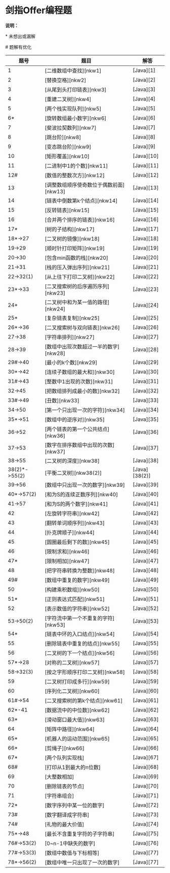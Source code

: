 # 剑指Offer编程题

**说明：**

\* 未想出或漏解

\# 题解有优化


|题号|题目|解答
|-|-|-
| 1 | [二维数组中查找][nkw1] | [Java][1]
| 2 | [替换空格][nkw2] | [Java][2]
| 3 | [从尾到头打印链表][nkw3] | [Java][3]
| 4 | [重建二叉树][nkw4] | [Java][4]
| 5 | [两个栈实现队列][nkw5] | [Java][5]
| 6* | [旋转数组最小数字][nkw6] | [Java][6]
| 7 | [斐波拉契数列][nkw7] | [Java][7]
| 8 | [跳台阶][nkw8] | [Java][8]
| 9 | [变态跳台阶][nkw9] | [Java][9]
| 10 | [矩形覆盖][nkw10] | [Java][10]
| 11 | [二进制中1的个数][nkw11] | [Java][11]
| 12# | [数值的整数次方][nkw12] | [Java][12]
| 13 | [调整数组顺序使奇数位于偶数前面][nkw13] | [Java][13]
| 14 | [链表中倒数第k个结点][nkw14] | [Java][14]
| 15 | [反转链表][nkw15] | [Java][15]
| 16 | [合并两个排序的链表][nkw16] | [Java][16]
| 17* | [树的子结构][nkw17] | [Java][17]
| 18*->27 | [二叉树的镜像][nkw18] | [Java][18]
| 19->29 | [顺时针打印矩阵][nkw19] | [Java][19]
| 20->30 | [包含min函数的栈][nkw20] | [Java][20]
| 21->31 | [栈的压入弹出序列][nkw21] | [Java][21]
| 22->32(1) | [从上往下打印二叉树][nkw22] | [Java][22]
| 23*->33 | [二叉搜索树的后序遍历序列][nkw23] | [Java][23]
| 24* | [二叉树中和为某一值的路径][nkw24] | [Java][24]
| 25* | [复杂链表复制][nkw25] | [Java][25]
| 26*->36 | [二叉搜索树与双向链表][nkw26] | [Java][26]
| 27->38 | [字符串排列][nkw27] | [Java][27]
| 28->39 | [数组中出现次数超过一半的数字][nkw28] | [Java][28]
| 29#->40 | [最小的k个数][nkw29] | [Java][29]
| 30*->42 | [连续子数组的最大和][nkw30] | [Java][30]
| 31#->43 | [整数中1出现的次数][nkw31] | [Java][31]
| 32->45 | [把数组排列成最小的数][nkw32] | [Java][32]
| 33#->49 | [丑数][nkw33] | [Java][33]
| 34->50 | [第一个只出现一次的字符][nkw34] | [Java][34]
| 35*->51 | [数组中的逆序对][nkw35] | [Java][35]
| 36->52 | [两个链表的第一个公共结点][nkw36] | [Java][36]
| 37->53 | [数字在排序数组中出现的次数][nkw37] | [Java][37]
| 38->55 | [二叉树的深度][nkw38] | [Java][38]
| 38(2)*->55(2) | [平衡二叉树][nkw38(2)] | [Java][38(2)]
| 39->56 | [数组中只出现一次的数字][nkw39] | [Java][39]
| 40*->57(2) | [和为S的连续正数序列][nkw40] | [Java][40]
| 41->57 | [和为S的两个数字][nkw41] | [Java][41]
| 42 | [左旋转字符串][nkw42] | [Java][42]
| 43 | [翻转单词顺序列][nkw43] | [Java][43]
| 44 | [扑克牌顺子][nkw44] | [Java][44]
| 45 | [圆圈最后剩下的数][nkw45] | [Java][45]
| 46 | [限制求和][nkw46] | [Java][46]
| 47* | [限制相加][nkw47] | [Java][47]
| 48 | [把字符串转换为整数][nkw48] | [Java][48]
| 49# | [数组中重复的数字][nkw49] | [Java][49]
| 50 | [构建乘积数组][nkw50] | [Java][50]
| 51* | [正则表达式匹配][nkw51] | [Java][51]
| 52 | [表示数值的字符串][nkw52] | [Java][52]
| 53->50(2) | [字符流中第一个不重复的字符][nkw53] | [Java][53]
| 54* | [链表中环的入口结点][nkw54] | [Java][54]
| 55 | [删除链表中重复的结点][nkw55] | [Java][55]
| 56 | [二叉树的下一个结点][nkw56] | [Java][56]
| 57*->28 | [对称的二叉树][nkw57] | [Java][57]
| 58->32(3) | [按之字形顺序打印二叉树][nkw58] | [Java][58]
| 59 | [二叉树打印成多行][nkw59] | [Java][59]
| 60 | [序列化二叉树][nkw60] | [Java][60]
| 61#->54 | [二叉搜索树的第k个结点][nkw61] | [Java][61]
| 62*-41 | [数据流中的中位数][nkw62] | [Java][62]
| 63* | [滑动窗口最大值][nkw63] | [Java][63]
| 64 | [矩阵中路径][nkw64] | [Java][64]
| 65* | [机器人的运动范围][nkw65] | [Java][65]
| 66* | [剪绳子][nkw66] | [Java][66]
| 67* | [两个队列实现栈] | [Java][67]
| 68# | [打印从1到最大的n位数] | [Java][68]
| 69 | [大整数相加] | [Java][69]
| 70 | [删除链表的节点] | [Java][70]
| 71 | [字符串组合] | [Java][71]
| 72* | [数字序列中某一位的数字] | [Java][72]
| 73# | [数字翻译成字符串] | [Java][73]
| 74# | [礼物的最大价值] | [Java][74]
| 75*->48 | [最长不含重复字符的子字符串] | [Java][75]
| 76#->53(2) | [0~n-1中缺失的数字] | [Java][76]
| 77#->53(3) | [数组中数值与下标相等] | [Java][77]
| 78*->56(2) | [数组中唯一只出现了一次的数字] | [Java][77]


[^_^]: github链接
[1]: https://github.com/pallcard/learn-java/blob/master/src/main/java/com/wishhust/findoffer/FindInArray.java "FindInArray"
[2]: https://github.com/pallcard/learn-java/blob/master/src/main/java/com/wishhust/findoffer/ReplaceSpace.java "ReplaceSpace"
[3]: https://github.com/pallcard/learn-java/blob/master/src/main/java/com/wishhust/findoffer/PrintListFromTailToHead.java " PrintListFromTailToHead"
[4]: https://github.com/pallcard/learn-java/blob/master/src/main/java/com/wishhust/findoffer/ReConstructBinaryTree.java "ReConstructBinaryTree"
[5]: https://github.com/pallcard/learn-java/blob/master/src/main/java/com/wishhust/findoffer/QueueByStack.java "QueueByStack"
[6]: https://github.com/pallcard/learn-java/blob/master/src/main/java/com/wishhust/findoffer/MinNumberInRotateArray.java "MinNumberInRotateArray"
[7]: https://github.com/pallcard/learn-java/blob/master/src/main/java/com/wishhust/findoffer/Fibonacci.java "Fibonacci"
[8]: https://github.com/pallcard/learn-java/blob/master/src/main/java/com/wishhust/findoffer/JumpFloor.java "JumpFloor"
[9]: https://github.com/pallcard/learn-java/blob/master/src/main/java/com/wishhust/findoffer/JumpFloorII.java "JumpFloorII"
[10]: https://github.com/pallcard/learn-java/blob/master/src/main/java/com/wishhust/findoffer/RectCover.java "RectCover"
[11]: https://github.com/pallcard/learn-java/blob/master/src/main/java/com/wishhust/findoffer/NumberOf1.java "NumberOf1"
[12]: https://github.com/pallcard/learn-java/blob/master/src/main/java/com/wishhust/findoffer/Power.java "Power"
[13]: https://github.com/pallcard/learn-java/blob/master/src/main/java/com/wishhust/findoffer/ReOrderArray.java "ReOrderArray"
[14]: https://github.com/pallcard/learn-java/blob/master/src/main/java/com/wishhust/findoffer/FindKthToTail.java "FindKthToTail"
[15]: https://github.com/pallcard/learn-java/blob/master/src/main/java/com/wishhust/findoffer/ReverseList.java "ReverseList"
[16]: https://github.com/pallcard/learn-java/blob/master/src/main/java/com/wishhust/findoffer/MergeLinkedList.java "MergeLinkedList"
[17]: https://github.com/pallcard/learn-java/blob/master/src/main/java/com/wishhust/findoffer/HasSubtree.java "HasSubtree"
[18]: https://github.com/pallcard/learn-java/blob/master/src/main/java/com/wishhust/findoffer/Mirror.java "Mirror"
[19]: https://github.com/pallcard/learn-java/blob/master/src/main/java/com/wishhust/findoffer/PrintMatrix.java "PrintMatrix"
[20]: https://github.com/pallcard/learn-java/blob/master/src/main/java/com/wishhust/findoffer/MinStack.java "MinStack"
[21]: https://github.com/pallcard/learn-java/blob/master/src/main/java/com/wishhust/findoffer/IsPopOrder.java "IsPopOrder"
[22]: https://github.com/pallcard/learn-java/blob/master/src/main/java/com/wishhust/findoffer/PrintFromTopToBottom.java "PrintFromTopToBottom"
[23]: https://github.com/pallcard/learn-java/blob/master/src/main/java/com/wishhust/findoffer/VerifySquenceOfBST.java "VerifySquenceOfBST"
[24]: https://github.com/pallcard/learn-java/blob/master/src/main/java/com/wishhust/findoffer/FindPathInTree.java "FindPathInTree"
[25]: https://github.com/pallcard/learn-java/blob/master/src/main/java/com/wishhust/findoffer/RandomListNodeClone.java "RandomListNodeClone"
[26]: https://github.com/pallcard/learn-java/blob/master/src/main/java/com/wishhust/findoffer/TreeConvertList.java "TreeConvertList"
[27]: https://github.com/pallcard/learn-java/blob/master/src/main/java/com/wishhust/findoffer/Permutation.java "Permutation"
[28]: https://github.com/pallcard/learn-java/blob/master/src/main/java/com/wishhust/findoffer/MoreThanHalfNum.java "MoreThanHalfNum"
[29]: https://github.com/pallcard/learn-java/blob/master/src/main/java/com/wishhust/findoffer/GetLeastNumbers.java "GetLeastNumbers"
[30]: https://github.com/pallcard/learn-java/blob/master/src/main/java/com/wishhust/findoffer/FindGreatestSumOfSubArray.java "FindGreatestSumOfSubArray"
[31]: https://github.com/pallcard/learn-java/blob/master/src/main/java/com/wishhust/findoffer/NumberOf1Between1AndN.java "NumberOf1Between1AndN"
[32]: https://github.com/pallcard/learn-java/blob/master/src/main/java/com/wishhust/findoffer/PrintMinNumber.java "PrintMinNumber"
[33]: https://github.com/pallcard/learn-java/blob/master/src/main/java/com/wishhust/findoffer/GetUglyNumber.java "GetUglyNumber"
[34]: https://github.com/pallcard/learn-java/blob/master/src/main/java/com/wishhust/findoffer/FirstNotRepeatingChar.java "FirstNotRepeatingChar"
[35]: https://github.com/pallcard/learn-java/blob/master/src/main/java/com/wishhust/findoffer/InversePairs.java "InversePairs"
[36]: https://github.com/pallcard/learn-java/blob/master/src/main/java/com/wishhust/findoffer/FindFirstCommonNode.java "FindFirstCommonNode"
[37]: https://github.com/pallcard/learn-java/blob/master/src/main/java/com/wishhust/findoffer/GetNumberOfK.java "GetNumberOfK"
[38]: https://github.com/pallcard/learn-java/blob/master/src/main/java/com/wishhust/findoffer/TreeDepth.java "TreeDepth"
[38(2)]: https://github.com/pallcard/learn-java/blob/master/src/main/java/com/wishhust/findoffer/IsBalancedTree.java "IsBalancedTree"
[39]: https://github.com/pallcard/learn-java/blob/master/src/main/java/com/wishhust/findoffer/FindNumsAppearOnce.java "FindNumsAppearOnce"
[40]: https://github.com/pallcard/learn-java/blob/master/src/main/java/com/wishhust/findoffer/FindNumberAppearingOnce.java "FindNumberAppearingOnce"
[41]: https://github.com/pallcard/learn-java/blob/master/src/main/java/com/wishhust/findoffer/FindNumbersWithSum.java "FindNumbersWithSum"
[42]: https://github.com/pallcard/learn-java/blob/master/src/main/java/com/wishhust/findoffer/LeftRotateString.java "LeftRotateString"
[43]: https://github.com/pallcard/learn-java/blob/master/src/main/java/com/wishhust/findoffer/ReverseSentence.java "ReverseSentence"
[44]: https://github.com/pallcard/learn-java/blob/master/src/main/java/com/wishhust/findoffer/IsContinuous.java "IsContinuous"
[45]: https://github.com/pallcard/learn-java/blob/master/src/main/java/com/wishhust/findoffer/LastRemaining.java "LastRemaining"
[46]: https://github.com/pallcard/learn-java/blob/master/src/main/java/com/wishhust/findoffer/RestrictSum.java "RestrictSum"
[47]: *
[48]: https://github.com/pallcard/learn-java/blob/master/src/main/java/com/wishhust/findoffer/StrToInt.java "StrToInt"
[49]: https://github.com/pallcard/learn-java/blob/master/src/main/java/com/wishhust/findoffer/DuplicateInArray.java "DuplicateInArray"
[50]: https://github.com/pallcard/learn-java/blob/master/src/main/java/com/wishhust/findoffer/MultiplyArray.java "MultiplyArray"
[51]: https://github.com/pallcard/learn-java/blob/master/src/main/java/com/wishhust/findoffer/RegularMatch.java "RegularMatch"
[52]: https://github.com/pallcard/learn-java/blob/master/src/main/java/com/wishhust/findoffer/IsNumeric.java "IsNumeric"
[53]: https://github.com/pallcard/learn-java/blob/master/src/main/java/com/wishhust/findoffer/StringStream.java "StringStream"
[54]: https://github.com/pallcard/learn-java/blob/master/src/main/java/com/wishhust/findoffer/EntryNodeOfLoop.java "EntryNodeOfLoop"
[55]: https://github.com/pallcard/learn-java/blob/master/src/main/java/com/wishhust/findoffer/StringStream.java "StringStream"
[56]: https://github.com/pallcard/learn-java/blob/master/src/main/java/com/wishhust/findoffer/GetNextInTree.java "GetNextInTree"
[57]: https://github.com/pallcard/learn-java/blob/master/src/main/java/com/wishhust/findoffer/IsSymmetricalTree.java "IsSymmetricalTree"
[58]: https://github.com/pallcard/learn-java/blob/master/src/main/java/com/wishhust/findoffer/PrintTree.java "PrintTree"
[59]: https://github.com/pallcard/learn-java/blob/master/src/main/java/com/wishhust/findoffer/PrintTree2.java "PrintTree2"
[60]: https://github.com/pallcard/learn-java/blob/master/src/main/java/com/wishhust/findoffer/SerializeTree.java "SerializeTree"
[61]: https://github.com/pallcard/learn-java/blob/master/src/main/java/com/wishhust/findoffer/KthNodeInTree.java "KthNodeInTree"
[62]: https://github.com/pallcard/learn-java/blob/master/src/main/java/com/wishhust/findoffer/DataStreamMedian.java "DataStreamMedian"
[63]: *
[64]: https://github.com/pallcard/learn-java/blob/master/src/main/java/com/wishhust/findoffer/MatrixHasPath.java "MatrixHasPath"
[65]: https://github.com/pallcard/learn-java/blob/master/src/main/java/com/wishhust/findoffer/RobotMovingCount.java "RobotMovingCount"
[66]: https://github.com/pallcard/learn-java/blob/master/src/main/java/com/wishhust/findoffer/CutRope.java "CutRope"
[67]: https://github.com/pallcard/learn-java/blob/master/src/main/java/com/wishhust/findoffer/StackByQueue.java "StackByQueue"
[68]: https://github.com/pallcard/learn-java/blob/master/src/main/java/com/wishhust/findoffer/Print1ToMaxOfNDigits.java "Print1ToMaxOfNDigits"
[69]: https://github.com/pallcard/learn-java/blob/master/src/main/java/com/wishhust/findoffer/BigNumAdd.java "BigNumAdd"
[70]: https://github.com/pallcard/learn-java/blob/master/src/main/java/com/wishhust/findoffer/DeleteNode.java "DeleteNode"
[71]: https://github.com/pallcard/learn-java/blob/master/src/main/java/com/wishhust/findoffer/Combination.java "Combination"
[72]: https://github.com/pallcard/learn-java/blob/master/src/main/java/com/wishhust/findoffer/DigitAtIndex.java "DigitAtIndex"
[73]: https://github.com/pallcard/learn-java/blob/master/src/main/java/com/wishhust/findoffer/GetTranslation.java "GetTranslation"
[74]: https://github.com/pallcard/learn-java/blob/master/src/main/java/com/wishhust/findoffer/GetMaxValue.java "GetMaxValue"
[75]: https://github.com/pallcard/learn-java/blob/master/src/main/java/com/wishhust/findoffer/LongestSubstringWithoutDuplication.java "LongestSubstringWithoutDuplication"
[76]: https://github.com/pallcard/learn-java/blob/master/src/main/java/com/wishhust/findoffer/GetMissingNumber.java "GetMissingNumber"
[77]: https://github.com/pallcard/learn-java/blob/master/src/main/java/com/wishhust/findoffer/GetNumberSameAsIndex.java "GetNumberSameAsIndex"
[77]: https://github.com/pallcard/learn-java/blob/master/src/main/java/com/wishhust/findoffer/FindNumberAppearingOnce.java "FindNumberAppearingOnce"



[^_^]: 牛客网链接
[nkw1]: https://www.nowcoder.com/practice/abc3fe2ce8e146608e868a70efebf62e?tpId=13&tqId=11154&tPage=1&rp=1&ru=%2Fta%2Fcoding-interviews&qru=%2Fta%2Fcoding-interviews%2Fquestion-ranking
[nkw2]: https://www.nowcoder.com/practice/4060ac7e3e404ad1a894ef3e17650423?tpId=13&tqId=11155&tPage=1&rp=1&ru=%2Fta%2Fcoding-interviews&qru=%2Fta%2Fcoding-interviews%2Fquestion-ranking
[nkw3]: https://www.nowcoder.com/practice/d0267f7f55b3412ba93bd35cfa8e8035?tpId=13&tqId=11156&tPage=1&rp=1&ru=%2Fta%2Fcoding-interviews&qru=%2Fta%2Fcoding-interviews%2Fquestion-ranking
[nkw4]: https://www.nowcoder.com/practice/8a19cbe657394eeaac2f6ea9b0f6fcf6?tpId=13&tqId=11157&tPage=1&rp=1&ru=%2Fta%2Fcoding-interviews&qru=%2Fta%2Fcoding-interviews%2Fquestion-ranking
[nkw5]: https://www.nowcoder.com/practice/54275ddae22f475981afa2244dd448c6?tpId=13&tqId=11158&tPage=1&rp=1&ru=%2Fta%2Fcoding-interviews&qru=%2Fta%2Fcoding-interviews%2Fquestion-ranking
[nkw6]: https://www.nowcoder.com/practice/9f3231a991af4f55b95579b44b7a01ba?tpId=13&tqId=11159&tPage=1&rp=1&ru=%2Fta%2Fcoding-interviews&qru=%2Fta%2Fcoding-interviews%2Fquestion-ranking
[nkw7]: https://www.nowcoder.com/practice/c6c7742f5ba7442aada113136ddea0c3?tpId=13&tqId=11160&tPage=1&rp=1&ru=%2Fta%2Fcoding-interviews&qru=%2Fta%2Fcoding-interviews%2Fquestion-ranking
[nkw8]: https://www.nowcoder.com/practice/8c82a5b80378478f9484d87d1c5f12a4?tpId=13&tqId=11161&tPage=1&rp=1&ru=%2Fta%2Fcoding-interviews&qru=%2Fta%2Fcoding-interviews%2Fquestion-ranking
[nkw9]: https://www.nowcoder.com/practice/22243d016f6b47f2a6928b4313c85387?tpId=13&tqId=11162&tPage=1&rp=1&ru=%2Fta%2Fcoding-interviews&qru=%2Fta%2Fcoding-interviews%2Fquestion-ranking
[nkw10]: https://www.nowcoder.com/practice/72a5a919508a4251859fb2cfb987a0e6?tpId=13&tqId=11163&tPage=1&rp=1&ru=%2Fta%2Fcoding-interviews&qru=%2Fta%2Fcoding-interviews%2Fquestion-ranking
[nkw11]: https://www.nowcoder.com/practice/8ee967e43c2c4ec193b040ea7fbb10b8?tpId=13&tqId=11164&tPage=1&rp=1&ru=%2Fta%2Fcoding-interviews&qru=%2Fta%2Fcoding-interviews%2Fquestion-ranking
[nkw12]: https://www.nowcoder.com/practice/1a834e5e3e1a4b7ba251417554e07c00?tpId=13&tqId=11165&tPage=1&rp=1&ru=%2Fta%2Fcoding-interviews&qru=%2Fta%2Fcoding-interviews%2Fquestion-ranking
[nkw13]: https://www.nowcoder.com/practice/beb5aa231adc45b2a5dcc5b62c93f593?tpId=13&tqId=11166&tPage=1&rp=1&ru=%2Fta%2Fcoding-interviews&qru=%2Fta%2Fcoding-interviews%2Fquestion-ranking
[nkw14]: https://www.nowcoder.com/practice/529d3ae5a407492994ad2a246518148a?tpId=13&tqId=11167&tPage=1&rp=1&ru=%2Fta%2Fcoding-interviews&qru=%2Fta%2Fcoding-interviews%2Fquestion-ranking
[nkw15]: https://www.nowcoder.com/practice/75e878df47f24fdc9dc3e400ec6058ca?tpId=13&tqId=11168&tPage=1&rp=1&ru=%2Fta%2Fcoding-interviews&qru=%2Fta%2Fcoding-interviews%2Fquestion-ranking
[nkw16]: https://www.nowcoder.com/practice/d8b6b4358f774294a89de2a6ac4d9337?tpId=13&tqId=11169&tPage=1&rp=1&ru=%2Fta%2Fcoding-interviews&qru=%2Fta%2Fcoding-interviews%2Fquestion-ranking
[nkw17]: https://www.nowcoder.com/practice/6e196c44c7004d15b1610b9afca8bd88?tpId=13&tqId=11170&tPage=1&rp=1&ru=%2Fta%2Fcoding-interviews&qru=%2Fta%2Fcoding-interviews%2Fquestion-ranking
[nkw18]: https://www.nowcoder.com/practice/564f4c26aa584921bc75623e48ca3011?tpId=13&tqId=11171&tPage=1&rp=1&ru=%2Fta%2Fcoding-interviews&qru=%2Fta%2Fcoding-interviews%2Fquestion-ranking
[nkw19]: https://www.nowcoder.com/practice/9b4c81a02cd34f76be2659fa0d54342a?tpId=13&tqId=11172&tPage=1&rp=1&ru=%2Fta%2Fcoding-interviews&qru=%2Fta%2Fcoding-interviews%2Fquestion-ranking
[nkw20]: https://www.nowcoder.com/practice/4c776177d2c04c2494f2555c9fcc1e49?tpId=13&tqId=11173&tPage=1&rp=1&ru=%2Fta%2Fcoding-interviews&qru=%2Fta%2Fcoding-interviews%2Fquestion-ranking
[nkw21]: https://www.nowcoder.com/practice/d77d11405cc7470d82554cb392585106?tpId=13&tqId=11174&tPage=2&rp=1&ru=%2Fta%2Fcoding-interviews&qru=%2Fta%2Fcoding-interviews%2Fquestion-ranking
[nkw22]: https://www.nowcoder.com/practice/7fe2212963db4790b57431d9ed259701?tpId=13&tqId=11175&tPage=2&rp=1&ru=%2Fta%2Fcoding-interviews&qru=%2Fta%2Fcoding-interviews%2Fquestion-ranking
[nkw23]: https://www.nowcoder.com/practice/a861533d45854474ac791d90e447bafd?tpId=13&tqId=11176&tPage=2&rp=1&ru=%2Fta%2Fcoding-interviews&qru=%2Fta%2Fcoding-interviews%2Fquestion-ranking
[nkw24]: https://www.nowcoder.com/practice/b736e784e3e34731af99065031301bca?tpId=13&tqId=11177&tPage=2&rp=1&ru=%2Fta%2Fcoding-interviews&qru=%2Fta%2Fcoding-interviews%2Fquestion-ranking
[nkw25]: https://www.nowcoder.com/practice/f836b2c43afc4b35ad6adc41ec941dba?tpId=13&tqId=11178&tPage=2&rp=1&ru=%2Fta%2Fcoding-interviews&qru=%2Fta%2Fcoding-interviews%2Fquestion-ranking
[nkw26]: https://www.nowcoder.com/practice/947f6eb80d944a84850b0538bf0ec3a5?tpId=13&tqId=11179&tPage=2&rp=1&ru=%2Fta%2Fcoding-interviews&qru=%2Fta%2Fcoding-interviews%2Fquestion-ranking
[nkw27]: https://www.nowcoder.com/practice/fe6b651b66ae47d7acce78ffdd9a96c7?tpId=13&tqId=11180&tPage=2&rp=1&ru=%2Fta%2Fcoding-interviews&qru=%2Fta%2Fcoding-interviews%2Fquestion-ranking
[nkw28]: https://www.nowcoder.com/practice/e8a1b01a2df14cb2b228b30ee6a92163?tpId=13&tqId=11181&tPage=2&rp=1&ru=%2Fta%2Fcoding-interviews&qru=%2Fta%2Fcoding-interviews%2Fquestion-ranking
[nkw29]: https://www.nowcoder.com/practice/6a296eb82cf844ca8539b57c23e6e9bf?tpId=13&tqId=11182&tPage=2&rp=1&ru=%2Fta%2Fcoding-interviews&qru=%2Fta%2Fcoding-interviews%2Fquestion-ranking
[nkw30]: https://www.nowcoder.com/practice/459bd355da1549fa8a49e350bf3df484?tpId=13&tqId=11183&tPage=2&rp=1&ru=%2Fta%2Fcoding-interviews&qru=%2Fta%2Fcoding-interviews%2Fquestion-ranking
[nkw31]: https://www.nowcoder.com/practice/bd7f978302044eee894445e244c7eee6?tpId=13&tqId=11184&tPage=2&rp=1&ru=%2Fta%2Fcoding-interviews&qru=%2Fta%2Fcoding-interviews%2Fquestion-ranking
[nkw32]: https://www.nowcoder.com/practice/8fecd3f8ba334add803bf2a06af1b993?tpId=13&tqId=11185&tPage=2&rp=1&ru=%2Fta%2Fcoding-interviews&qru=%2Fta%2Fcoding-interviews%2Fquestion-ranking
[nkw33]: https://www.nowcoder.com/practice/6aa9e04fc3794f68acf8778237ba065b?tpId=13&tqId=11186&tPage=2&rp=1&ru=%2Fta%2Fcoding-interviews&qru=%2Fta%2Fcoding-interviews%2Fquestion-ranking
[nkw34]: https://www.nowcoder.com/practice/1c82e8cf713b4bbeb2a5b31cf5b0417c?tpId=13&tqId=11187&tPage=2&rp=1&ru=%2Fta%2Fcoding-interviews&qru=%2Fta%2Fcoding-interviews%2Fquestion-ranking
[nkw35]: https://www.nowcoder.com/practice/96bd6684e04a44eb80e6a68efc0ec6c5?tpId=13&tqId=11188&tPage=2&rp=1&ru=%2Fta%2Fcoding-interviews&qru=%2Fta%2Fcoding-interviews%2Fquestion-ranking
[nkw36]: https://www.nowcoder.com/practice/6ab1d9a29e88450685099d45c9e31e46?tpId=13&tqId=11189&tPage=2&rp=1&ru=%2Fta%2Fcoding-interviews&qru=%2Fta%2Fcoding-interviews%2Fquestion-ranking
[nkw37]: https://www.nowcoder.com/practice/70610bf967994b22bb1c26f9ae901fa2?tpId=13&tqId=11190&tPage=2&rp=1&ru=%2Fta%2Fcoding-interviews&qru=%2Fta%2Fcoding-interviews%2Fquestion-ranking
[nkw38]: https://www.nowcoder.com/practice/435fb86331474282a3499955f0a41e8b?tpId=13&tqId=11191&tPage=2&rp=1&ru=%2Fta%2Fcoding-interviews&qru=%2Fta%2Fcoding-interviews%2Fquestion-ranking
[nkw39]: https://www.nowcoder.com/practice/e02fdb54d7524710a7d664d082bb7811?tpId=13&tqId=11193&tPage=2&rp=1&ru=%2Fta%2Fcoding-interviews&qru=%2Fta%2Fcoding-interviews%2Fquestion-ranking
[nkw40]: https://www.nowcoder.com/practice/c451a3fd84b64cb19485dad758a55ebe?tpId=13&tqId=11194&tPage=3&rp=1&ru=%2Fta%2Fcoding-interviews&qru=%2Fta%2Fcoding-interviews%2Fquestion-ranking
[nkw41]: https://www.nowcoder.com/practice/390da4f7a00f44bea7c2f3d19491311b?tpId=13&tqId=11195&tPage=3&rp=1&ru=%2Fta%2Fcoding-interviews&qru=%2Fta%2Fcoding-interviews%2Fquestion-ranking
[nkw42]: https://www.nowcoder.com/practice/12d959b108cb42b1ab72cef4d36af5ec?tpId=13&tqId=11196&tPage=3&rp=1&ru=%2Fta%2Fcoding-interviews&qru=%2Fta%2Fcoding-interviews%2Fquestion-ranking
[nkw43]: https://www.nowcoder.com/practice/3194a4f4cf814f63919d0790578d51f3?tpId=13&tqId=11197&tPage=3&rp=1&ru=%2Fta%2Fcoding-interviews&qru=%2Fta%2Fcoding-interviews%2Fquestion-ranking
[nkw44]: https://www.nowcoder.com/practice/762836f4d43d43ca9deb273b3de8e1f4?tpId=13&tqId=11198&tPage=3&rp=1&ru=%2Fta%2Fcoding-interviews&qru=%2Fta%2Fcoding-interviews%2Fquestion-ranking
[nkw45]: https://www.nowcoder.com/practice/f78a359491e64a50bce2d89cff857eb6?tpId=13&tqId=11199&tPage=3&rp=1&ru=%2Fta%2Fcoding-interviews&qru=%2Fta%2Fcoding-interviews%2Fquestion-ranking
[nkw46]: https://www.nowcoder.com/practice/7a0da8fc483247ff8800059e12d7caf1?tpId=13&tqId=11200&tPage=3&rp=1&ru=%2Fta%2Fcoding-interviews&qru=%2Fta%2Fcoding-interviews%2Fquestion-ranking
[nkw47]: https://www.nowcoder.com/practice/59ac416b4b944300b617d4f7f111b215?tpId=13&tqId=11201&tPage=3&rp=1&ru=%2Fta%2Fcoding-interviews&qru=%2Fta%2Fcoding-interviews%2Fquestion-ranking
[nkw48]: https://www.nowcoder.com/practice/1277c681251b4372bdef344468e4f26e?tpId=13&tqId=11202&tPage=3&rp=1&ru=%2Fta%2Fcoding-interviews&qru=%2Fta%2Fcoding-interviews%2Fquestion-ranking
[nkw49]: https://www.nowcoder.com/practice/623a5ac0ea5b4e5f95552655361ae0a8?tpId=13&tqId=11203&tPage=3&rp=1&ru=%2Fta%2Fcoding-interviews&qru=%2Fta%2Fcoding-interviews%2Fquestion-ranking
[nkw50]: https://www.nowcoder.com/practice/94a4d381a68b47b7a8bed86f2975db46?tpId=13&tqId=11204&tPage=3&rp=3&ru=%2Fta%2Fcoding-interviews&qru=%2Fta%2Fcoding-interviews%2Fquestion-ranking
[nkw51]: https://www.nowcoder.com/practice/45327ae22b7b413ea21df13ee7d6429c?tpId=13&tqId=11205&tPage=3&rp=3&ru=%2Fta%2Fcoding-interviews&qru=%2Fta%2Fcoding-interviews%2Fquestion-ranking
[nkw52]: https://www.nowcoder.com/practice/6f8c901d091949a5837e24bb82a731f2?tpId=13&tqId=11206&tPage=3&rp=1&ru=%2Fta%2Fcoding-interviews&qru=%2Fta%2Fcoding-interviews%2Fquestion-ranking
[nkw53]: https://www.nowcoder.com/practice/00de97733b8e4f97a3fb5c680ee10720?tpId=13&tqId=11207&tPage=3&rp=1&ru=%2Fta%2Fcoding-interviews&qru=%2Fta%2Fcoding-interviews%2Fquestion-ranking
[nkw54]: https://www.nowcoder.com/practice/253d2c59ec3e4bc68da16833f79a38e4?tpId=13&tqId=11208&tPage=3&rp=1&ru=%2Fta%2Fcoding-interviews&qru=%2Fta%2Fcoding-interviews%2Fquestion-ranking
[nkw55]: https://www.nowcoder.com/practice/fc533c45b73a41b0b44ccba763f866ef?tpId=13&tqId=11209&tPage=3&rp=1&ru=%2Fta%2Fcoding-interviews&qru=%2Fta%2Fcoding-interviews%2Fquestion-ranking
[nkw56]: https://www.nowcoder.com/practice/9023a0c988684a53960365b889ceaf5e?tpId=13&tqId=11210&tPage=3&rp=1&ru=%2Fta%2Fcoding-interviews&qru=%2Fta%2Fcoding-interviews%2Fquestion-ranking
[nkw57]: https://www.nowcoder.com/practice/ff05d44dfdb04e1d83bdbdab320efbcb?tpId=13&tqId=11211&tPage=3&rp=1&ru=%2Fta%2Fcoding-interviews&qru=%2Fta%2Fcoding-interviews%2Fquestion-ranking
[nkw58]: https://www.nowcoder.com/practice/91b69814117f4e8097390d107d2efbe0?tpId=13&tqId=11212&tPage=3&rp=1&ru=%2Fta%2Fcoding-interviews&qru=%2Fta%2Fcoding-interviews%2Fquestion-ranking
[nkw59]: https://www.nowcoder.com/practice/445c44d982d04483b04a54f298796288?tpId=13&tqId=11213&tPage=3&rp=1&ru=%2Fta%2Fcoding-interviews&qru=%2Fta%2Fcoding-interviews%2Fquestion-ranking
[nkw60]: https://www.nowcoder.com/practice/cf7e25aa97c04cc1a68c8f040e71fb84?tpId=13&tqId=11214&tPage=4&rp=1&ru=%2Fta%2Fcoding-interviews&qru=%2Fta%2Fcoding-interviews%2Fquestion-ranking
[nkw61]: https://www.nowcoder.com/practice/ef068f602dde4d28aab2b210e859150a?tpId=13&tqId=11215&tPage=4&rp=1&ru=%2Fta%2Fcoding-interviews&qru=%2Fta%2Fcoding-interviews%2Fquestion-ranking
[nkw62]: https://www.nowcoder.com/practice/9be0172896bd43948f8a32fb954e1be1?tpId=13&tqId=11216&tPage=4&rp=1&ru=%2Fta%2Fcoding-interviews&qru=%2Fta%2Fcoding-interviews%2Fquestion-ranking
[nkw63]: https://www.nowcoder.com/practice/1624bc35a45c42c0bc17d17fa0cba788?tpId=13&tqId=11217&tPage=4&rp=1&ru=%2Fta%2Fcoding-interviews&qru=%2Fta%2Fcoding-interviews%2Fquestion-ranking
[nkw64]: https://www.nowcoder.com/practice/c61c6999eecb4b8f88a98f66b273a3cc?tpId=13&tqId=11218&tPage=4&rp=1&ru=%2Fta%2Fcoding-interviews&qru=%2Fta%2Fcoding-interviews%2Fquestion-ranking
[nkw65]: https://www.nowcoder.com/practice/6e5207314b5241fb83f2329e89fdecc8?tpId=13&tqId=11219&tPage=4&rp=1&ru=%2Fta%2Fcoding-interviews&qru=%2Fta%2Fcoding-interviews%2Fquestion-ranking
[nkw66]: https://www.nowcoder.com/practice/57d85990ba5b440ab888fc72b0751bf8?tpId=13&tqId=33257&tPage=4&rp=1&ru=%2Fta%2Fcoding-interviews&qru=%2Fta%2Fcoding-interviews%2Fquestion-ranking

